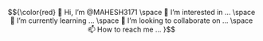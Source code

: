 $${\color{red}
👋 Hi, I’m @MAHESH3171 \space
 👀 I’m interested in ... \space
🌱 I’m currently learning ... \space
 💞️ I’m looking to collaborate on ... \space
 📫 How to reach me ... }$$
<!---
MAHESH3171/MAHESH3171 is a ✨ special ✨ repository because its `README.md` (this file) appears on your GitHub profile.
You can click the Preview link to take a look at your changes.
--->
